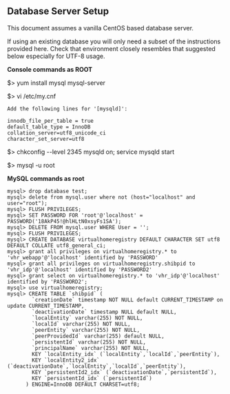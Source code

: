 ## Database Server Setup

This document assumes a vanilla CentOS based database server.

If using an existing database you will only need a subset of the instructions provided here. Check that environment closely resembles that suggested below especially for UTF-8 usage.

**Console commands as ROOT**

  $> yum install mysql mysql-server
  
  $> vi /etc/my.cnf

  	Add the following lines for '[mysqld]':

    innodb_file_per_table = true
    default_table_type = InnoDB
    collation_server=utf8_unicode_ci
    character_set_server=utf8

  $> chkconfig --level 2345 mysqld on; service mysqld start
  
  $> mysql -u root

**MySQL commands as root**

    mysql> drop database test;
    mysql> delete from mysql.user where not (host="localhost" and user="root");
    mysql> FLUSH PRIVILEGES;
    mysql> SET PASSWORD FOR 'root'@'localhost' = PASSWORD('18AkP45!@hlHLtN0xsyFs1SA');
    mysql> DELETE FROM mysql.user WHERE User = '';
    mysql> FLUSH PRIVILEGES;
    mysql> CREATE DATABASE virtualhomeregistry DEFAULT CHARACTER SET utf8 DEFAULT COLLATE utf8_general_ci;
    mysql> grant all privileges on virtualhomeregistry.* to 'vhr_webapp'@'localhost' identified by 'PASSWORD'
    mysql> grant all privileges on virtualhomeregistry.shibpid to 'vhr_idp'@'localhost' identified by 'PASSWORD2'
    mysql> grant select on virtualhomeregistry.* to 'vhr_idp'@'localhost' identified by 'PASSWORD2';
    mysql> use virtualhomeregistry;
    mysql> CREATE TABLE `shibpid` (
            `creationDate` timestamp NOT NULL default CURRENT_TIMESTAMP on update CURRENT_TIMESTAMP,
            `deactivationDate` timestamp NULL default NULL,
            `localEntity` varchar(255) NOT NULL,
            `localId` varchar(255) NOT NULL,
            `peerEntity` varchar(255) NOT NULL,
            `peerProvidedId` varchar(255) default NULL,
            `persistentId` varchar(255) NOT NULL,
            `principalName` varchar(255) NOT NULL,
            KEY `localEntity_idx` (`localEntity`,`localId`,`peerEntity`),
            KEY `localEntity2_idx` (`deactivationDate`,`localEntity`,`localId`,`peerEntity`),
            KEY `persistentId2_idx` (`deactivationDate`,`persistentId`),
            KEY `persistentId_idx` (`persistentId`)
          ) ENGINE=InnoDB DEFAULT CHARSET=utf8;


